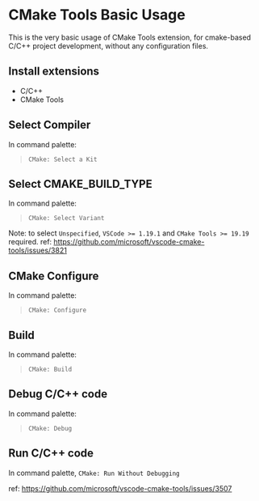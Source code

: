 # CMake Tools Basic Usage

This is the very basic usage of CMake Tools extension, for cmake-based C/C++ project development, without any configuration files.

## Install extensions

- C/C++
- CMake Tools

## Select Compiler

In command palette:

> `CMake: Select a Kit`

## Select CMAKE_BUILD_TYPE

In command palette:

> `CMake: Select Variant`

Note: to select `Unspecified`, `VSCode >= 1.19.1` and `CMake Tools >= 19.19` required.
ref: https://github.com/microsoft/vscode-cmake-tools/issues/3821

## CMake Configure

In command palette:

> `CMake: Configure`

## Build

In command palette:

> `CMake: Build`

## Debug C/C++ code

In command palette:

> `CMake: Debug`

## Run C/C++ code

In command palette, `CMake: Run Without Debugging`

ref: https://github.com/microsoft/vscode-cmake-tools/issues/3507

